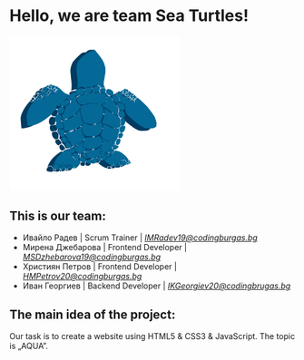 # Hello, we are team Sea Turtles!
<img src="site/images/logo_blue icon.png" width="300px">

## This is our team:
- Ивайло Радев | Scrum Trainer | *<IMRadev19@codingburgas.bg>*
- Мирена Джебарова | Frontend Developer | *<MSDzhebarova19@codingburgas.bg>*
- Християн Петров | Frontend Developer | *<HMPetrov20@codingburgas.bg>*
- Иван Георгиев | Backend Developer | *<IKGeorgiev20@codingbrugas.bg>*
## The main idea of the project:
Our task is to create a website using HTML5 & CSS3 & JavaScript. The topic is „AQUA”.
